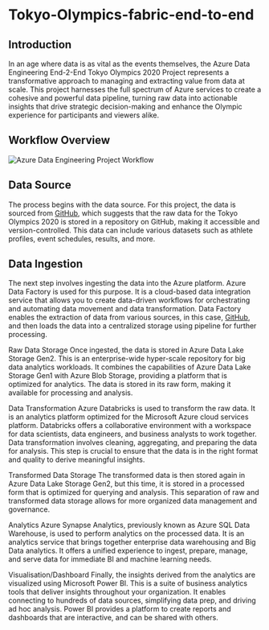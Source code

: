 # Tokyo-Olympics-fabric-end-to-end

## Introduction
In an age where data is as vital as the events themselves, the Azure Data Engineering End-2-End Tokyo Olympics 2020 Project represents a transformative approach to managing and extracting value from data at scale. This project harnesses the full spectrum of Azure services to create a cohesive and powerful data pipeline, turning raw data into actionable insights that drive strategic decision-making and enhance the Olympic experience for participants and viewers alike.

## Workflow Overview

![Azure Data Engineering Project Workflow](https://github.com/azeemite1/Tokyo-Olympics-fabric-end-to-end/blob/main/Azure%20Data%20Engineering%20Project%20Workflow.jpg "Azure Data Engineering Project Workflow")


## Data Source
The process begins with the data source. For this project, the data is sourced from <a href = "https://github.com/azeemite1/Tokyo-Olympics-fabric-end-to-end/tree/main/data"> GitHub</a>, which suggests that the raw data for the Tokyo Olympics 2020 is stored in a repository on GitHub, making it accessible and version-controlled. This data can include various datasets such as athlete profiles, event schedules, results, and more.

## Data Ingestion
The next step involves ingesting the data into the Azure platform. Azure Data Factory is used for this purpose. It is a cloud-based data integration service that allows you to create data-driven workflows for orchestrating and automating data movement and data transformation. Data Factory enables the extraction of data from various sources, in this case, <a href = "https://github.com/azeemite1/Tokyo-Olympics-fabric-end-to-end/tree/main/data"> GitHub</a>, and then loads the data into a centralized storage using pipeline for further processing.



Raw Data Storage
Once ingested, the data is stored in Azure Data Lake Storage Gen2. This is an enterprise-wide hyper-scale repository for big data analytics workloads. It combines the capabilities of Azure Data Lake Storage Gen1 with Azure Blob Storage, providing a platform that is optimized for analytics. The data is stored in its raw form, making it available for processing and analysis.

Data Transformation
Azure Databricks is used to transform the raw data. It is an analytics platform optimized for the Microsoft Azure cloud services platform. Databricks offers a collaborative environment with a workspace for data scientists, data engineers, and business analysts to work together. Data transformation involves cleaning, aggregating, and preparing the data for analysis. This step is crucial to ensure that the data is in the right format and quality to derive meaningful insights.

Transformed Data Storage
The transformed data is then stored again in Azure Data Lake Storage Gen2, but this time, it is stored in a processed form that is optimized for querying and analysis. This separation of raw and transformed data storage allows for more organized data management and governance.

Analytics
Azure Synapse Analytics, previously known as Azure SQL Data Warehouse, is used to perform analytics on the processed data. It is an analytics service that brings together enterprise data warehousing and Big Data analytics. It offers a unified experience to ingest, prepare, manage, and serve data for immediate BI and machine learning needs.

Visualisation/Dashboard
Finally, the insights derived from the analytics are visualized using Microsoft Power BI. This is a suite of business analytics tools that deliver insights throughout your organization. It enables connecting to hundreds of data sources, simplifying data prep, and driving ad hoc analysis. Power BI provides a platform to create reports and dashboards that are interactive, and can be shared with others.